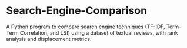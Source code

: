 # Search-Engine-Comparison
A Python program to compare search engine techniques (TF-IDF, Term-Term Correlation, and LSI) using a dataset of textual reviews, with rank analysis and displacement metrics.
